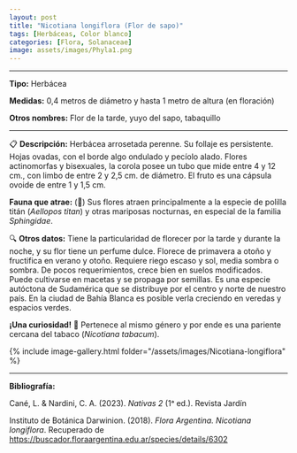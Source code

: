 ```yaml
---
layout: post
title: "Nicotiana longiflora (Flor de sapo)"
tags: [Herbáceas, Color blanco]
categories: [Flora, Solanaceae]
image: assets/images/Phyla1.png
---
```


***

**Tipo:** Herbácea

**Medidas:** 0,4 metros de diámetro y hasta 1 metro de altura (en floración)

**Otros nombres:** Flor de la tarde, yuyo del sapo, tabaquillo

***

📋 **Descripción:** Herbácea arrosetada perenne. Su follaje es persistente. Hojas ovadas, con el borde algo ondulado y pecíolo alado. Flores actinomorfas y bisexuales, la corola posee un tubo que mide entre 4 y 12 cm., con limbo de entre 2 y 2,5 cm. de diámetro. El fruto es una cápsula ovoide de entre 1 y 1,5 cm.

**Fauna que atrae:** (🦋) Sus flores atraen principalmente a la especie de polilla titán (*Aellopos titan*) y otras mariposas nocturnas, en especial de la familia *Sphingidae*.

🔍 **Otros datos:** Tiene la particularidad de florecer por la tarde y durante la noche, y su flor tiene un perfume dulce. Florece de primavera a otoño y fructifica en verano y otoño. Requiere riego escaso y sol, media sombra o sombra. De pocos requerimientos, crece bien en suelos modificados. Puede cultivarse en macetas y se propaga por semillas. Es una especie autóctona de Sudamérica que se distribuye por el centro y norte de nuestro país. En la ciudad de Bahía Blanca es posible verla creciendo en veredas y espacios verdes.

**¡Una curiosidad!** 👀 Pertenece al mismo género y por ende es una pariente cercana del tabaco (*Nicotiana tabacum*).

 {% include image-gallery.html folder="/assets/images/Nicotiana-longiflora" %}

***

**Bibliografía:**

Cané, L. & Nardini, C. A. (2023). *Nativas 2* (1ᵃ ed.). Revista Jardín

Instituto de Botánica Darwinion. (2018). *Flora Argentina. Nicotiana longiflora*. Recuperado de https://buscador.floraargentina.edu.ar/species/details/6302
